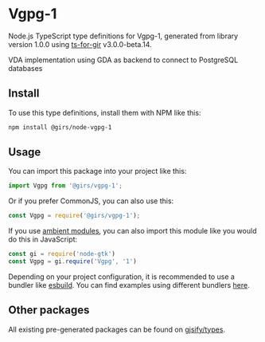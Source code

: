 
# Vgpg-1

Node.js TypeScript type definitions for Vgpg-1, generated from library version 1.0.0 using [ts-for-gir](https://github.com/gjsify/ts-for-gir) v3.0.0-beta.14.

VDA implementation using GDA as backend to connect to PostgreSQL databases

## Install

To use this type definitions, install them with NPM like this:
```bash
npm install @girs/node-vgpg-1
```

## Usage

You can import this package into your project like this:
```ts
import Vgpg from '@girs/vgpg-1';
```

Or if you prefer CommonJS, you can also use this:
```ts
const Vgpg = require('@girs/vgpg-1');
```

If you use [ambient modules](https://github.com/gjsify/ts-for-gir/tree/main/packages/cli#ambient-modules), you can also import this module like you would do this in JavaScript:

```ts
const gi = require('node-gtk')
const Vgpg = gi.require('Vgpg', '1')
```

Depending on your project configuration, it is recommended to use a bundler like [esbuild](https://esbuild.github.io/). You can find examples using different bundlers [here](https://github.com/gjsify/ts-for-gir/tree/main/examples).

## Other packages

All existing pre-generated packages can be found on [gjsify/types](https://github.com/gjsify/types).